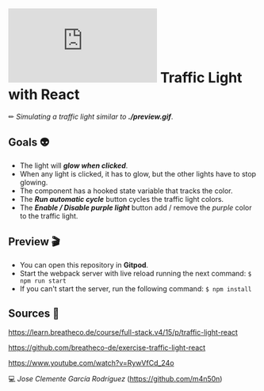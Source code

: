 # ![4Geeks Logo](http://assets.breatheco.de/apis/img/images.php?blob&random&cat=icon&tags=4geeks,16) Traffic Light with React

✏ *Simulating a traffic light similar to ***./preview.gif****.

## Goals 👽 
- The light will ***glow when clicked***.
- When any light is clicked, it has to glow, but the other lights have to stop glowing.
- The component has a hooked state variable that tracks the color.
- The ***Run automatic cycle*** button cycles the traffic light colors.
- The ***Enable / Disable purple light*** button add / remove the *purple* color to the traffic light.

## Preview 🎬
* You can open this repository in **Gitpod**.
* Start the webpack server with live reload running the next command: `$ npm run start`
* If you can't start the server, run the following command: `$ npm install`

## Sources 📌

<https://learn.breatheco.de/course/full-stack.v4/15/p/traffic-light-react>

<https://github.com/breatheco-de/exercise-traffic-light-react>

<https://www.youtube.com/watch?v=RywVfCd_24o>

💻 _Jose Clemente García Rodríguez_ (<https://github.com/m4n50n>)
